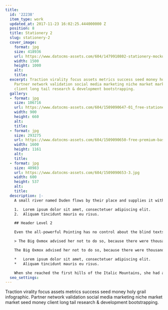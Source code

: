 ```yaml
---
title:
  id: '22238'
  item_type: work
  updated_at: 2017-11-23 16:02:25.444000000 Z
  position: 8
  title: Stationery 2
  slug: stationery-2
  cover_image:
    format: jpg
    size: 418936
    url: https://www.datocms-assets.com/604/1479910802-stationery-mockup-1-infinity-originalmockups.com-1500x1000-q100.jpg
    width: 1500
    height: 1000
    alt: 
    title: 
  excerpt: Traction virality focus assets metrics success seed money holy grail infographic.
    Partner network validation social media marketing niche market market seed money
    client long tail research & development bootstrapping.
  gallery:
  - format: jpg
    size: 106716
    url: https://www.datocms-assets.com/604/1509090647-01_free-stationery-psd-mockup.jpg
    width: 900
    height: 660
    alt: 
    title: 
  - format: jpg
    size: 293275
    url: https://www.datocms-assets.com/604/1509090650-free-premium-basic-stationery-branding-template-mockup-psd.jpg
    width: 1600
    height: 1161
    alt: 
    title: 
  - format: jpg
    size: 40983
    url: https://www.datocms-assets.com/604/1509090653-3.jpg
    width: 600
    height: 537
    alt: 
    title: 
  description: |-
    A small river named Duden flows by their place and supplies it with the necessary regelialia. It is a paradisematic country, in which roasted parts of sentences fly into your mouth.

    1.  Lorem ipsum dolor sit amet, consectetuer adipiscing elit.
    2.  Aliquam tincidunt mauris eu risus.

    ## Header Level 2

    Even the all-powerful Pointing has no control about the blind texts it is an almost unorthographic life One day however a small line of blind text by the name of Lorem Ipsum decided to leave for the far World of Grammar.

    > The Big Oxmox advised her not to do so, because there were thousands of bad Commas, wild Question Marks and devious Semikoli, but the Little Blind Text didn’t listen. She packed her seven versalia, put her initial into the belt and made herself on the way.

    The Big Oxmox advised her not to do so, because there were thousands of bad Commas, wild Question Marks and devious Semikoli, but the Little Blind Text didn’t listen. She packed her seven versalia, put her initial into the belt and made herself on the way.

    *   Lorem ipsum dolor sit amet, consectetuer adipiscing elit.
    *   Aliquam tincidunt mauris eu risus.

    When she reached the first hills of the Italic Mountains, she had a last view back on the skyline of her hometown Bookmarksgrove, the headline of Alphabet Village and the subline of her own road, the Line Lane. Pityful a rethoric question ran over her cheek.
  seo_settings: 
---
```


Traction virality focus assets metrics success seed money holy grail infographic. Partner network validation social media marketing niche market market seed money client long tail research & development bootstrapping.